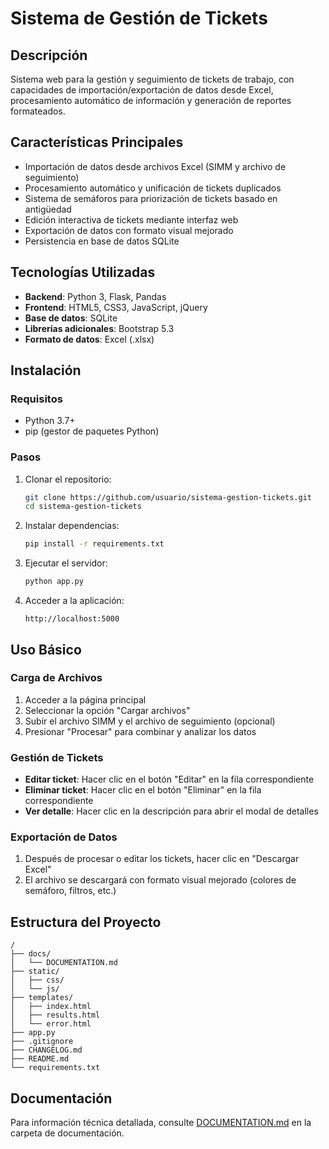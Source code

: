 # Sistema de Gestión de Tickets

## Descripción
Sistema web para la gestión y seguimiento de tickets de trabajo, con capacidades de importación/exportación de datos desde Excel, procesamiento automático de información y generación de reportes formateados.

## Características Principales
- Importación de datos desde archivos Excel (SIMM y archivo de seguimiento)
- Procesamiento automático y unificación de tickets duplicados
- Sistema de semáforos para priorización de tickets basado en antigüedad
- Edición interactiva de tickets mediante interfaz web
- Exportación de datos con formato visual mejorado
- Persistencia en base de datos SQLite

## Tecnologías Utilizadas
- **Backend**: Python 3, Flask, Pandas
- **Frontend**: HTML5, CSS3, JavaScript, jQuery
- **Base de datos**: SQLite
- **Librerías adicionales**: Bootstrap 5.3
- **Formato de datos**: Excel (.xlsx)

## Instalación

### Requisitos
- Python 3.7+
- pip (gestor de paquetes Python)

### Pasos
1. Clonar el repositorio:
   ```bash
   git clone https://github.com/usuario/sistema-gestion-tickets.git
   cd sistema-gestion-tickets
   ```

2. Instalar dependencias:
   ```bash
   pip install -r requirements.txt
   ```

3. Ejecutar el servidor:
   ```bash
   python app.py
   ```

4. Acceder a la aplicación:
   ```
   http://localhost:5000
   ```

## Uso Básico

### Carga de Archivos
1. Acceder a la página principal
2. Seleccionar la opción "Cargar archivos"
3. Subir el archivo SIMM y el archivo de seguimiento (opcional)
4. Presionar "Procesar" para combinar y analizar los datos

### Gestión de Tickets
- **Editar ticket**: Hacer clic en el botón "Editar" en la fila correspondiente
- **Eliminar ticket**: Hacer clic en el botón "Eliminar" en la fila correspondiente
- **Ver detalle**: Hacer clic en la descripción para abrir el modal de detalles

### Exportación de Datos
1. Después de procesar o editar los tickets, hacer clic en "Descargar Excel"
2. El archivo se descargará con formato visual mejorado (colores de semáforo, filtros, etc.)

## Estructura del Proyecto
```
/
├── docs/
│   └── DOCUMENTATION.md
├── static/
│   ├── css/
│   └── js/
├── templates/
│   ├── index.html
│   ├── results.html
│   └── error.html
├── app.py
├── .gitignore
├── CHANGELOG.md
├── README.md
└── requirements.txt
```

## Documentación
Para información técnica detallada, consulte [DOCUMENTATION.md](docs/DOCUMENTATION.md) en la carpeta de documentación.